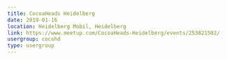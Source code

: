 ```yaml
---
title: CocoaHeads Heidelberg
date: 2019-01-16
location: Heidelberg Mobil, Heidelberg
link: https://www.meetup.com/CocoaHeads-Heidelberg/events/253821502/
usergroup: cocohd
type: usergroup
---
```

